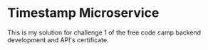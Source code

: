 # Timestamp Microservice

This is my solution for challenge 1 of the free code camp backend development and API's certificate.
